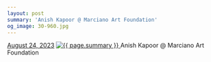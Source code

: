 ```yaml
---
layout: post
summary: 'Anish Kapoor @ Marciano Art Foundation'
og_image: 30-960.jpg
---
```


<p>
  <time>
    <a href="/30">August 24, 2023</a>
  </time>
  <a href="/30">
    <img src="{{ site.assets_url }}/30-480.jpg" srcset="{{ site.assets_url }}/30-240.jpg 240w, {{ site.assets_url }}/30-480.jpg 480w, {{ site.assets_url }}/30-720.jpg 720w, {{ site.assets_url }}/30-960.jpg 960w" sizes="(min-width: 700px) 50vw, calc(100vw - 2rem)" alt="{{ page.summary }}" />
  </a>
  <span>Anish Kapoor @ Marciano Art Foundation</span>
</p>
